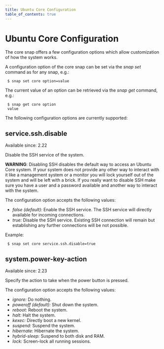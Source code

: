 ```yaml
---
title: Ubuntu Core Configuration
table_of_contents: true
---
```


# Ubuntu Core Configuration

The core snap offers a few configuration options which allow customization of
how the system works.

A configuration option of the core snap can be set via the *snap set* command
as for any snap, e.g.:

```
 $ snap set core option=value
```

The current value of an option can be retrieved via the *snap get* command,
e.g.:

```
 $ snap get core option
 value
```

The following configuration options are currently supported:

## service.ssh.disable

Available since: 2.22

Disable the SSH service of the system.

**WARNING**: Disabling SSH disables the default way to access an Ubuntu Core
system. If your system does not provide any other way to interact with it
like a management system or a monitor you will lock yourself out of the system
and will be left with a brick. If you really want to disable SSH make sure
you have a user and a password available and another way to interact with the
system.

The configuration option accepts the following values:

 * *false (default):* Enable the SSH service. The SSH service will directly
 available for incoming connections.
 * *true:* Disable the SSH service. Existing SSH connection will remain but
 establishing any further connections will be not possible.

Example:

```
 $ snap set core service.ssh.disable=true
```

## system.power-key-action

Available since: 2.23

Specify the action to take when the power button is pressed.

The configuration option accepts the following values:

* *ignore:* Do nothing.
* *poweroff (default):* Shut down the system.
* *reboot:* Reboot the system.
* *halt:* Halt the system.
* *kexec:* Directly boot a new kernel.
* *suspend:* Suspend the system.
* *hibernate:* Hibernate the system.
* *hybrid-sleep:* Suspend to both disk and RAM.
* *lock:* Screen-lock all running sessions.
